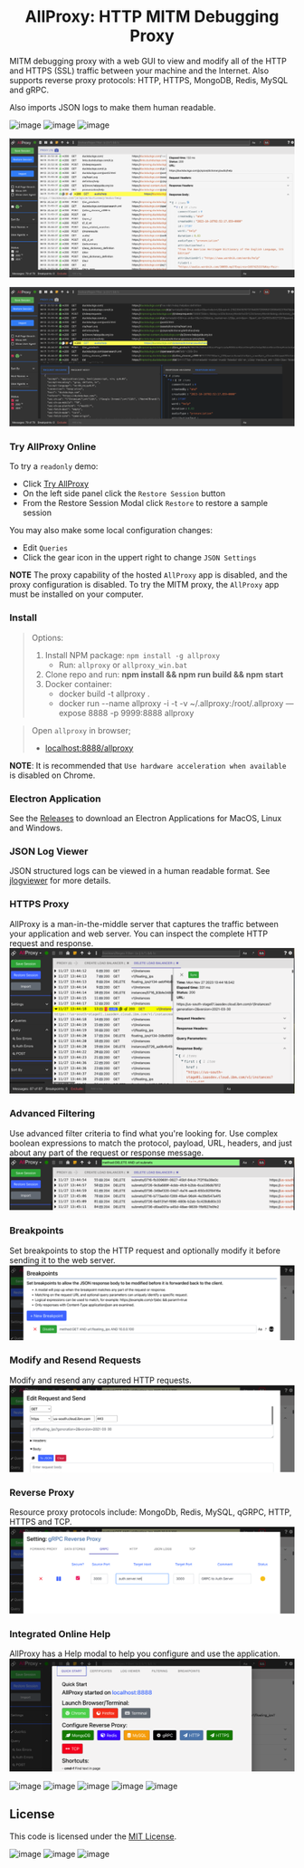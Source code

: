 <h1 align="center" style="border-bottom: none;">AllProxy: HTTP MITM Debugging Proxy</h1>

MITM debugging proxy with a web GUI to view and modify all of the HTTP and HTTPS (SSL) traffic between your machine and the Internet.  Also supports reverse proxy protocols: HTTP, HTTPS, MongoDB, Redis, MySQL and gRPC.

Also imports JSON logs to make them human readable.

![image](https://img.shields.io/badge/mac%20os-000000?style=for-the-badge&logo=apple&logoColor=white)
![image](https://img.shields.io/badge/Linux-FCC624?style=for-the-badge&logo=linux&logoColor=black)
![image](https://img.shields.io/badge/Windows-0078D6?style=for-the-badge&logo=windows&logoColor=white)

![Alt text](image-2.png)

![Alt text](image-1.png)

### Try AllProxy Online

To try a `readonly` demo:
* Click [Try AllProxy](https://allproxy.ddns.net/allproxy)
* On the left side panel click the `Restore Session` button
* From the Restore Session Modal click `Restore` to restore a sample session

You may also make some local configuration changes:
* Edit `Queries`
* Click the gear icon in the uppert right to change `JSON Settings`

**NOTE**
The proxy capability of the hosted `AllProxy` app is disabled, and the proxy configuration is disabled.  To try the MITM proxy, the `AllProxy` app must be installed on your computer.

### Install

> Options:
> 1. Install NPM package: `npm install -g allproxy`
>    * Run: `allproxy` or `allproxy_win.bat`
> 2. Clone repo and run: **npm install && npm run build && npm start**
> 3. Docker container:
>    * docker build -t allproxy .
>    * docker run --name allproxy -i -t -v ~/.allproxy:/root/.allproxy —expose 8888 -p 9999:8888  allproxy

> Open `allproxy` in browser;
>    * [localhost:8888/allproxy](http://localhost:8888/allproxy)

**NOTE**:
It is recommended that `Use hardware acceleration when available` is disabled on Chrome.

### Electron Application

See the [Releases](https://github.com/allproxy/allproxy/releases) to download an Electron Applications for MacOS, Linux and Windows.

### JSON Log Viewer

JSON structured logs can be viewed in a human readable format.  See [jlogviewer](https://github.com/allproxy/jlogviewer) for more details.

### HTTPS Proxy
AllProxy is a man-in-the-middle server that captures the traffic between your application and web server.   You can inspect the complete HTTP request and response.
![Alt text](image-3.png)

### Advanced Filtering
Use advanced filter criteria to find what you're looking for.   Use complex boolean expressions to match the protocol, payload, URL, headers, and just about any part of the request or response message.
![Alt text](image-4.png)

### Breakpoints
Set breakpoints to stop the HTTP request and optionally modify it before sending it to the web server.
![Alt text](image-8.png)

### Modify and Resend Requests
Modify and resend any captured HTTP requests.
![Alt text](image-5.png)

### Reverse Proxy
Resource proxy protocols include: MongoDb, Redis, MySQL, qGRPC, HTTP, HTTPS and TCP.
![Alt text](image-6.png)

### Integrated Online Help
AllProxy has a Help modal to help you configure and use the application.
![Alt text](image-7.png)

![image](https://img.shields.io/badge/HTML-239120?style=for-the-badge&logo=html5&logoColor=white)
![image](https://img.shields.io/badge/MySQL-005C84?style=for-the-badge&logo=mysql&logoColor=white)
![image](https://img.shields.io/badge/MariaDB-003545?style=for-the-badge&logo=mariadb&logoColor=white)
![image](https://img.shields.io/badge/MongoDB-4EA94B?style=for-the-badge&logo=mongodb&logoColor=white)
![image](https://img.shields.io/badge/redis-%23DD0031.svg?&style=for-the-badge&logo=redis&logoColor=white)

## License

This code is licensed under the [MIT License](https://opensource.org/licenses/MIT).

![image](https://img.shields.io/badge/TypeScript-007ACC?style=for-the-badge&logo=typescript&logoColor=white) ![image](	https://img.shields.io/badge/React-20232A?style=for-the-badge&logo=react&logoColor=61DAFB) ![image](https://img.shields.io/badge/Node.js-43853D?style=for-the-badge&logo=node.js&logoColor=white)
